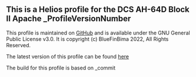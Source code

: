 ## This is a Helios profile for the DCS AH-64D Block II Apache _ProfileVersionNumber

This profile is maintained on [GitHub](_ProjectURL) and is available under the GNU General Public License v3.0.  It is copyright (c) BlueFinBima 2022, All Rights Reserved.

The latest version of this profile can be found [here](_Repository/latest)

The build for this profile is based on _commit